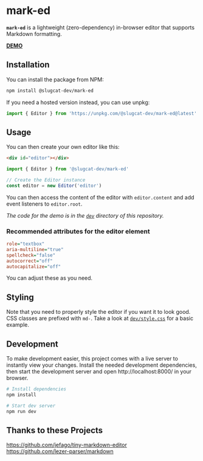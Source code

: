 # mark-ed
**`mark-ed`** is a lightweight (zero-dependency) in-browser editor that supports Markdown formatting.

**[DEMO](https://doublekekse.dev/mark-ed)**

## Installation
You can install the package from NPM:

```sh
npm install @slugcat-dev/mark-ed
```

If you need a hosted version instead, you can use unpkg:

```ts
import { Editor } from 'https://unpkg.com/@slugcat-dev/mark-ed@latest'
```

## Usage
You can then create your own editor like this:

```html
<div id="editor"></div>
```

```ts
import { Editor } from '@slugcat-dev/mark-ed'

// Create the Editor instance
const editor = new Editor('editor')
```

You can then access the content of the editor with `editor.content` and add event listeners to `editor.root`.

_The code for the demo is in the [`dev`](https://github.com/slugcat-dev/mark-ed/tree/main/dev) directory of this repository._


### Recommended attributes for the editor element
```ini
role="textbox"
aria-multiline="true"
spellcheck="false"
autocorrect="off"
autocapitalize="off"
```

You can adjust these as you need.

## Styling
Note that you need to properly style the editor if you want it to look good. CSS classes are prefixed with `md-`. Take a look at [`dev/style.css`](https://github.com/slugcat-dev/mark-ed/blob/main/dev/style.css) for a basic example.

## Development
To make development easier, this project comes with a live server to instantly view your changes. Install the needed development dependencies, then start the development server and open http://localhost:8000/ in your browser.

```sh
# Install dependencies
npm install

# Start dev server
npm run dev
```

## Thanks to these Projects
https://github.com/jefago/tiny-markdown-editor \
https://github.com/lezer-parser/markdown
